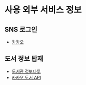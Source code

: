 # 사용 외부 서비스 정보


## SNS 로그인
- [카카오](https://developers.kakao.com/docs/latest/ko/kakaologin/common)



## 도서 정보 탑재

- [도서관 정보나루](https://www.data4library.kr/)
- [카카오 도서 API](https://developers.kakao.com/docs/latest/ko/daum-search/dev-guide)
